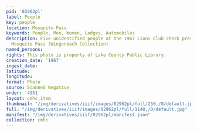 ```yaml
---
pid: '02962pl'
label: People
key: people
location: Mosquito Pass
keywords: People, Men, Women, Lodges, Automobiles
description: Five unidentified people at the 1967 Lions Club check presentation on
  Mosquito Pass (Wingenbach Collection)
named_persons: 
rights: This photo is property of Lake County Public Library.
creation_date: '1967'
ingest_date: 
latitude: 
longitude: 
format: Photo
source: Scanned Negative
order: '4951'
layout: cmhc_item
thumbnail: "/img/derivatives/iiif/images/02962pl/full/250,/0/default.jpg"
full: "/img/derivatives/iiif/images/02962pl/full/1140,/0/default.jpg"
manifest: "/img/derivatives/iiif/02962pl/manifest.json"
collection: cmhc
---
```

